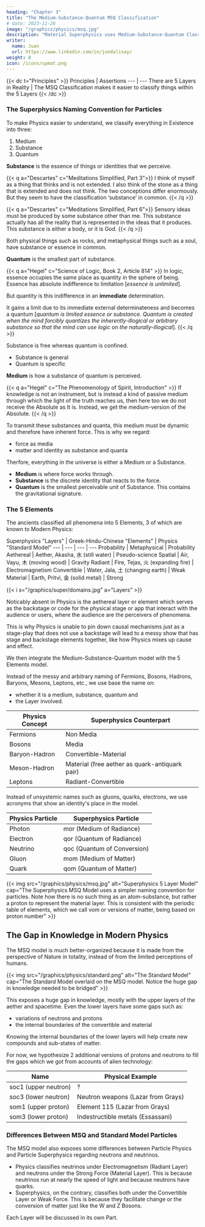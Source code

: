 ```yaml
---
heading: "Chapter 3"
title: "The Medium-Substance-Quantum MSQ Classification"
# date: 2023-11-26
image: "/graphics/physics/msq.jpg"
description: "Material Superphysics uses Medium-Substance-Quantum Classification"
writer:
  name: Juan
  url: https://www.linkedin.com/in/jundalisay/
weight: 8
icon: /icons/spmat.png
---
```



{{< dc t="Principles" >}}
Principles | Assertions
--- | ---
There are 5 Layers in Reality | The MSQ Classification makes it easier to classify things within the 5 Layers 
{{< /dc >}}



### The Superphysics Naming Convention for Particles

To make Physics easier to understand, we classify everything in Existence into three:

1. Medium
2. Substance
3. Quantum


**Substance** is the essence of things or identities that we perceive.  

{{< q a="Descartes" c="Meditations Simplified, Part 3">}}
I think of myself as a thing that thinks and is not extended. I also think of the stone as a thing that is extended and does not think. The two conceptions differ enormously. But they seem to have the classification ‘substance’ in common. 
{{< /q >}}


{{< q a="Descartes" c="Meditations Simplified, Part 6">}}
Sensory ideas must be produced by some substance other than me. This substance actually has all the reality that is represented in the ideas that it produces. This substance is either a body, or it is God.
{{< /q >}}


Both physical things such as rocks, and metaphysical things such as a soul, have substance or essence in common. 

**Quantum** is the smallest part of substance.

{{< q a="Hegel" c="Science of Logic, Book 2, Article 814" >}}
In logic, essence occupies the same place as quantity in the sphere of being. Essence has absolute indifference to limitation [*essence is unlimited*].

But quantity is this indifference in an **immediate** determination.

It gains a limit due to its immediate external determinateness and becomes a quantum [*quantum is limited essence or substance. Quantum is created when the mind forcibly quantizes the inherently-illogical or arbitrary substance so that the mind can use logic on the naturally-illogical*].
{{< /q >}}


Substance is free whereas quantum is confined. 
- Substance is general
- Quantum is specific

**Medium** is how a substance of quantum is perceived. 

{{< q a="Hegel" c="The Phenomenology of Spirit, Introduction" >}}
If knowledge is not an instrument, but is instead a kind of passive medium through which the light of the truth reaches us, then here too we do not receive the Absolute as It is. Instead, we get the medium-version of the Absolute.
{{< /q >}}

To transmit these substances and quanta, this medium must be dynamic and therefore have inherent force. This is why we regard:
- force as media
- matter and identity as substance and quanta

Therfore, everything in the universe is either a Medium or a Substance.
- **Medium** is where force works through.
- **Substance** is the discrete identity that reacts to the force.
- **Quantum** is the smallest perceivable unit of Substance. This contains the gravitational signature. 


### The 5 Elements

The ancients classified all phenomena into 5 Elements, 3 of which are known to Modern Physics:


Superphysics "Layers" | Greek-Hindu-Chinese "Elements" | Physics "Standard Model"
--- | --- | --- | --- 
Probability | Metaphysical | Probability
Aethereal | Aether, Akasha, 水 (still water) | Pseudo-science
Spatial | Air, Vayu, 木 (moving wood) | Gravity
Radiant | Fire, Tejas, 火 (expanding fire) | Electromagnetism
Convertible | Water, Jala, 土 (changing earth) | Weak 
Material | Earth, Pritvi, 金 (solid metal) | Strong 


{{< i s="/graphics/super/domains.jpg" a="Layers" >}}

<!--  create a naming system based on the 5 Elements of Aether, Graviton, Electromagnetism, Weak, and Strong Forces, which we rename into Aether, Spacetime, Radiant, Convertible, and Material. 

We replace the following Physics names with Superphysics ones:

Physics Name | Superphysics Name
--- | ---
quark | qom
electron | qor
light | mor2 -->

Noticably absent in Physics is the aethereal layer or element which serves as the backstage or code for the physical stage or app that interact with the audience or users, where the audience are the perceivers of phenomena. 

This is why Physics is unable to pin down causal mechanisms just as a stage-play that does not use a backstage will lead to a messy show that has stage and backstage elements together, like how Physics mixes up cause and effect.  

We then integrate the Medium-Substance-Quantum model with the 5 Elements model. 


<!-- Modern Physics was created from the lowest Material layer (Strong Force), working its way upwards to the Convertible (Weak Force) and then to the Radiant (Electromagnetic). -->

<!-- In contrast, Superphysics is created from the top Aethereal layer working downwards to the Material. This allows us to see all particles and forces from the highest viewpoint and reclassify them in a proper and intuitive way. -->

Instead of the messy and arbitrary naming of Fermions, Bosons, Hadrons, Baryons, Mesons, Leptons, etc., we use base the name on:
- whether it is a medium, substance, quantum and
- the Layer involved. 

 <!-- that the particle or force operates from.  -->

Physics Concept | Superphysics Counterpart
--- | ---
Fermions | Non Media
Bosons | Media 
Baryon-Hadron | Convertible-Material
Meson-Hadron | Material (free aether as quark-antiquark pair)
Leptons | Radiant-Convertible

<!-- All forces such as gravity, electromagnetism, contact forces are manifestations of the 2 Forces, which are aethereal in nature. -->

Instead of unsystemic names such as gluons, quarks, electrons, we use acronyms that show an identity's place in the model.

Physics Particle | Superphysics Particle
--- | ---
Photon | mor (Medium of Radiance)
Electron | qor (Quantum of Radiance)
Neutrino | qoc (Quantum of Conversion)
Gluon | mom (Medium of Matter)
Quark | qom (Quantum of Matter)


{{< img src="/graphics/physics/msq.jpg" alt="Superphysics 5 Layer Model" cap="The Superphysics MSQ Model uses a simpler naming convention for particles. Note how there is no such thing as an atom-substance, but rather a proton to represent the material layer. This is consistent with the periodic table of elements, which we call vom or versions of matter, being based on proton number" >}}


<!-- The differences between the Physics model and the Superphysics one are:
- Neutrons and Protons are an essential substance or quanta even if it is not a fundamental particle in Physics
- In Superphysics, quark 'colors' are merely representations of the 3 Influences of Crudifying, Transforming, and Subtlifying   
- The Superphysics model extends all the way to the Aethereal -->


## The Gap in Knowledge in Modern Physics

The MSQ model is much better-organized because it is made from the perspective of Nature in totality, instead of from the limited perceptions of humans.

{{< img src="/graphics/physics/standard.png" alt="The Standard Model" cap="The Standard Model overlaid on the MSQ model. Notice the huge gap in knowledge needed to be bridged" >}}

This exposes a huge gap in knowledge, mostly with the upper layers of the aether and spacetime. Even the lower layers have some gaps such as:
- variations of neutrons and protons
- the internal boundaries of the convertible and material

Knowing the internal boundaries of the lower layers will help create new compounds and sub-states of matter. 

For now, we hypothesize 2 additional versions of protons and neutrons to fill the gaps which we got from accounts of alien technology:

Name | Physical Example 
--- | --- 
soc1 (upper neutron) | ?
soc3 (lower neutron) | Neutron weapons (Lazar from Grays)
som1 (upper proton) | Element 115 (Lazar from Grays)
som3 (lower proton) | Indestructible metals (Essassani)


### Differences Between MSQ and Standard Model Particles 

The MSQ model also exposes some differences between Particle Physics and Particle Superphysics regarding neutrons and neutrinos.
- Physics classifies neutrinos under Electromagnetism (Radiant Layer) and neutrons under the Strong Force (Material Layer). This is because neutrinos run at nearly the speed of light and because neutrons have quarks.
- Superphysics, on the contrary, classifies both under the Convertible Layer or Weak Force. This is because they facilitate change or the conversion of matter just like the W and Z Bosons.

<!-- Matter (3 quarks) -->

Each Layer will be discussed in its own Part. 
